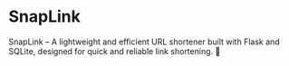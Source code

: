 # SnapLink
SnapLink – A lightweight and efficient URL shortener built with Flask and SQLite, designed for quick and reliable link shortening. 🚀
